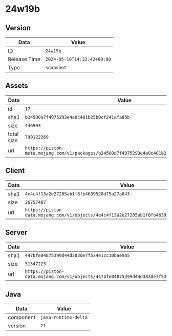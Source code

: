 # 24w19b

## Version

|**Data**        | **Value**                 |
|----------------|-------------------------|
| ID   | ```24w19b```   |
| Release Time   | ```2024-05-10T14:32:42+00:00```   |
| Type   | ```snapshot```   |

## Assets

|**Data**        | **Value**                 |
|----------------|-------------------------|
| id   | ```17```   |
| sha1   | ```b24500a7f4975293e4a0c401b25b0cf241afa85b```   |
| size   | ```446903```   |
| total size  | ```799122269```  |
| url       | ```https://piston-meta.mojang.com/v1/packages/b24500a7f4975293e4a0c401b25b0cf241afa85b/17.json``` |

## Client

|**Data**        | **Value**                 |
|----------------|-------------------------|
| sha1   | ```4e4c4f13a2e27285ab1f8fb4639520d75a27a043```   |
| size   | ```26757407```   |
| url       | ```https://piston-data.mojang.com/v1/objects/4e4c4f13a2e27285ab1f8fb4639520d75a27a043/client.jar``` |

## Server

|**Data**        | **Value**                 |
|----------------|-------------------------|
| sha1   | ```447bfe84875399d44d383de7f534e1cc10bae9a5```   |
| size   | ```51547223```   |
| url       | ```https://piston-data.mojang.com/v1/objects/447bfe84875399d44d383de7f534e1cc10bae9a5/server.jar``` |

## Java

|**Data**        | **Value**                 |
|----------------|-------------------------|
| component   | ```java-runtime-delta```   |
| version   | ```21```   |